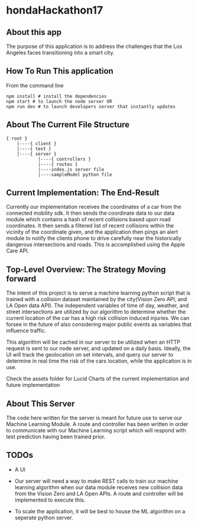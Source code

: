 # hondaHackathon17

## About this app

The purpose of this application is to address the challenges that the Los
Angeles faces transitioning into a smart city.

## How To Run This application

From the command line

```
npm install # install the dependencies
npm start # to launch the node server OR
npm run dev # to launch developers server that instantly updates
```

## About The Current File Structure

```
{ root }
    |----{ client }
    |----{ test }
    |----{ server }
            |----{ controllers }
            |----{ routes }
            |----index.js server file
            |----sampleModel python file
```

## Current Implementation: The End-Result

Currently our implementation receives the coordinates of a car from the
connected mobility sdk. It then sends the coordinate data to our data module
which contains a hash of recent collisions based upon road coordinates. It then
sends a filtered list of recent collisions within the vicinity of the coordinate
given, and the application then pings an alert module to notify the clients
phone to drive carefully near the historically dangerous intersections and
roads. This is accomplished using the Apple Care API.

## Top-Level Overview: The Strategy Moving forward

The intent of this project is to serve a machine learning python script that is
trained with a collision dataset maintained by the city(Vision Zero API, and LA
Open data API). The independent variables of time of day, weather, and street
intersections are utilized by our algorithm to determine whether the current
location of the car has a high risk collision induced injuries. We can forsee in
the future of also considering major public events as variables that influence
traffic.

This algorithm will be cached in our server to be utilized when an HTTP request
is sent to our node server, and updated on a daily basis. Ideally, the UI will
track the geolocation on set intervals, and query our server to determine in
real time the risk of the cars location, while the application is in use.

Check the assets folder for Lucid Charts of the current implementation and
future implementation

## About This Server

The code here written for the server is meant for future use to serve our
Machine Learning Module. A route and controller has been written in order to
communicate with our Machine Learning script which will respond with test
prediction having been trained prior.

## TODOs

* A UI

* Our server will need a way to make REST calls to train our machine learning
  algorithm when our data module receives new collision data from the Vision
  Zero and LA Open APIs. A route and controller will be implemented to execute
  this.

* To scale the application, it will be best to house the ML algorithm on a
  seperate python server.
